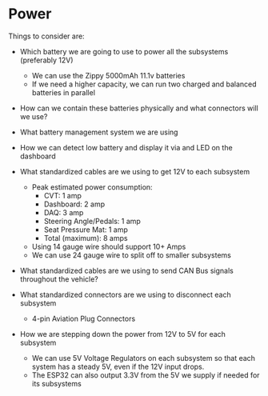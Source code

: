 # Power
Things to consider are:
* Which battery we are going to use to power all the subsystems (preferably 12V)
  * We can use the Zippy 5000mAh 11.1v batteries
  * If we need a higher capacity, we can run two charged and balanced batteries in parallel
  
* How can we contain these batteries physically and what connectors will we use?

* What battery management system we are using

* How we can detect low battery and display it via and LED on the dashboard

* What standardized cables are we using to get 12V to each subsystem
  * Peak estimated power consumption:
      * CVT: 1 amp
      * Dashboard: 2 amp
      * DAQ: 3 amp
      * Steering Angle/Pedals: 1 amp
      * Seat Pressure Mat: 1 amp
      * Total (maximum): 8 amps
  * Using 14 gauge wire should support 10+ Amps
  * We can use 24 gauge wire to split off to smaller subsystems

    
* What standardized cables are we using to send CAN Bus signals throughout the vehicle?

 
* What standardized connectors are we using to disconnect each subsystem
   * 4-pin Aviation Plug Connectors

* How we are stepping down the power from 12V to 5V for each subsystem
  * We can use 5V Voltage Regulators on each subsystem so that each system has a steady 5V, even if the 12V input drops.
  * The ESP32 can also output 3.3V from the 5V we supply if needed for its subsystems
